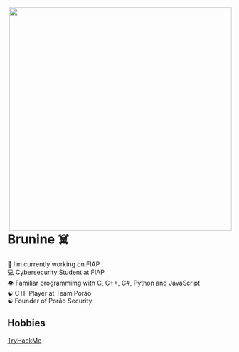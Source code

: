 <img align="right" height="500em" src=https://i.postimg.cc/2yk3xczt/gitbanner2.png>
<h1>Brunine ☠️</h1>

💼 I’m currently working on FIAP <br>
💻 Cybersecurity Student at FIAP <br>
👁️ Familiar programmimg with C, C++, C#, Python and JavaScript <br>
☯️ CTF Player at Team Porão <br>
☯️ Founder of Porão Security <br>

## Hobbies

<a href="https://tryhackme.com/p/Brunine" target="_blank">TryHackMe</a>
